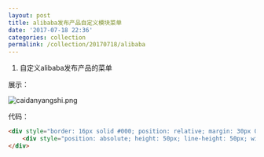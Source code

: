 ```yaml
---
layout: post
title: alibaba发布产品自定义模块菜单
date: '2017-07-18 22:36'
categories: collection
permalink: /collection/20170718/alibaba
---
```


1. 自定义alibaba发布产品的菜单

展示：

![caidanyangshi.png](https://i.loli.net/2017/07/18/596e1e06c65e7.png)

代码：

```html
<div style="border: 16px solid #000; position: relative; margin: 30px 0; width: 718px;">
    <div style="position: absolute; height: 50px; line-height: 50px; width: 300px; background-color: #e8325a; margin: -27px 40px; border-radius: 15px; border: 2px solid #fff;font-family: Arial; font-size: 28px; text-align: center; color: #fff;letter-spacing: -2px;">MY TITLE</div>
</div>
```
